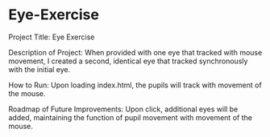 # Eye-Exercise
Project Title: Eye Exercise

Description of Project:  When provided with one eye that tracked with mouse movement, I created a second, identical eye that tracked synchronously with the initial eye.

How to Run: Upon loading index.html, the pupils will track with movement of the mouse.

Roadmap of Future Improvements:  Upon click, additional eyes will be added, maintaining the function of pupil movement with movement of the mouse.
